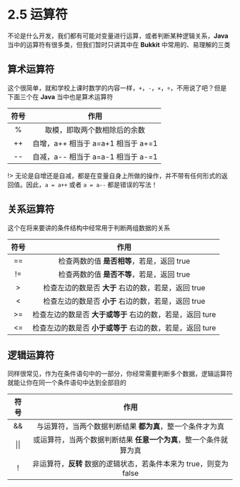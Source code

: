 # 2.5 运算符

不论是什么开发，我们都有可能对变量进行运算，或者判断某种逻辑关系，**Java** 当中的运算符有很多类，但我们暂时只讲其中在 **Bukkit** 中常用的、易理解的三类

## 算术运算符

这个很简单，就和学校上课时数学的内容一样，`+`，`-`，`×`，`÷`，不用说了吧？但是下面三个在 **Java** 当中也是算术运算符

**符号**|**作用**
:-:|:-:
%|取模，即取两个数相除后的余数
++|自增，a++ 相当于 a=a+1 相当于 a+=1
--|自减，a-- 相当于 a=a-1 相当于 a-=1

!> 无论是自增还是自减，都是在变量自身上所做的操作，并不带有任何形式的返回值。因此，`a = a++` 或者 `a = a--` 都是错误的写法！

## 关系运算符

这个在将来要讲的条件结构中经常用于判断两组数据的关系

**符号**|**作用**
:-:|:-:
==|检查两数的值 **是否相等**，若是，返回 true
!=|检查两数的值 **是否不等**，若是，返回 true
\>|检查左边的数是否 **大于** 右边的数，若是，返回 true
<|检查左边的数是否 **小于** 右边的数，若是，返回 true
\>=|检查左边的数是否 **大于或等于** 右边的数，若是，返回 ture
<=|检查左边的数是否 **小于或等于** 右边的数，若是，返回 ture

## 逻辑运算符

同样很常见，作为在条件语句中的一部分，你经常需要判断多个数据，逻辑运算符就能让你在同一个条件语句中达到全部目的

**符号**|**作用**
:-:|:-:
&&|与运算符，当两个数据判断结果 **都为真**，整一个条件才为真
\|\||或运算符，当两个数据判断结果 **任意一个为真**，整一个条件就算为真
!|非运算符，**反转** 数据的逻辑状态，若条件本来为 true，则变为 false
